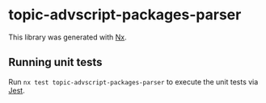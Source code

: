 # topic-advscript-packages-parser

This library was generated with [Nx](https://nx.dev).

## Running unit tests

Run `nx test topic-advscript-packages-parser` to execute the unit tests via [Jest](https://jestjs.io).
